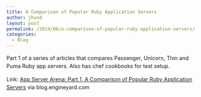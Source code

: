 ```yaml
---
title: A Comparison of Popular Ruby Application Servers
author: jhund
layout: post
permalink: /2014/06/a-comparison-of-popular-ruby-application-servers/
categories:
  - Blog
---
```

<p class="iii-article-excerpt">
  <span style="line-height: 1.5em;">Part 1 of a series of articles that compares Passenger, Unicorn, Thin and Puma Ruby app servers. Also has chef cookbooks for test setup. </span>
</p>

<p class="iii-article-excerpt">
  <span style="line-height: 1.5em;">Link: </span><a style="line-height: 1.5em;" href="http://bit.ly/1spwlAU">App Server Arena: Part 1, A Comparison of Popular Ruby Application Servers</a><span style="line-height: 1.5em;"> via blog.engineyard.com</span>
</p>